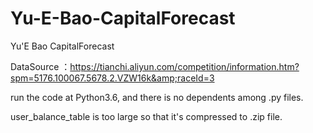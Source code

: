 # Yu-E-Bao-CapitalForecast
Yu'E Bao CapitalForecast 

DataSource ：https://tianchi.aliyun.com/competition/information.htm?spm=5176.100067.5678.2.VZW16k&amp;raceId=3

run the code at Python3.6, and there is no dependents among .py files.

user_balance_table is too large so that it's compressed  to .zip file.
